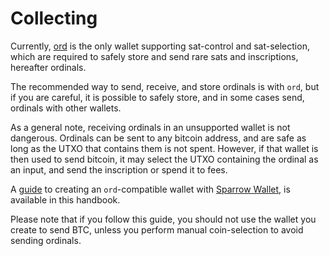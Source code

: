 Collecting
==========

Currently, [ord](https://github.com/marspoolxyz/ord/) is the only wallet supporting
sat-control and sat-selection, which are required to safely store and send rare
sats and inscriptions, hereafter ordinals.

The recommended way to send, receive, and store ordinals is with `ord`, but if
you are careful, it is possible to safely store, and in some cases send,
ordinals with other wallets.

As a general note, receiving ordinals in an unsupported wallet is not
dangerous. Ordinals can be sent to any bitcoin address, and are safe as long as
the UTXO that contains them is not spent. However, if that wallet is then used
to send bitcoin, it may select the UTXO containing the ordinal as an input, and
send the inscription or spend it to fees.

A [guide](./collecting/sparrow-wallet.md) to creating an `ord`-compatible wallet with [Sparrow Wallet](https://sparrowwallet.com/), is available
in this handbook.

Please note that if you follow this guide, you should not use the wallet you
create to send BTC, unless you perform manual coin-selection to avoid sending
ordinals.
